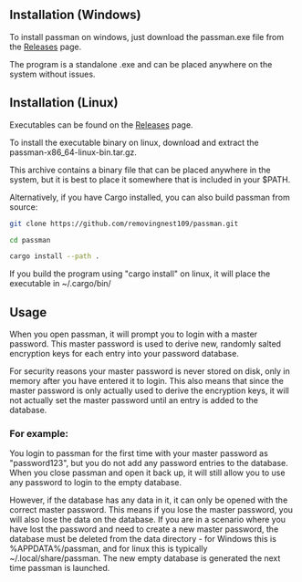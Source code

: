 ## Installation (Windows)
To install passman on windows, just download the passman.exe file from the [Releases](https://github.com/removingnest109/passman/releases) page.

The program is a standalone .exe and can be placed anywhere on the system without issues.

## Installation (Linux)
Executables can be found on the [Releases](https://github.com/removingnest109/passman/releases) page.

To install the executable binary on linux, download and extract the passman-x86_64-linux-bin.tar.gz.

This archive contains a binary file that can be placed anywhere in the system, but it is best to place it somewhere that is included in your $PATH.

Alternatively, if you have Cargo installed, you can also build passman from source:

```bash
git clone https://github.com/removingnest109/passman.git

cd passman

cargo install --path .
```

If you build the program using "cargo install" on linux, it will place the executable in ~/.cargo/bin/

## Usage
When you open passman, it will prompt you to login with a master password. This master password is used to derive new, randomly salted encryption keys for each entry into your password database. 

For security reasons your master password is never stored on disk, only in memory after you have entered it to login. This also means that since the master password is only actually used to derive the encryption keys, it will not actually set the master password until an entry is added to the database.

### For example:

You login to passman for the first time with your master password as "password123", but you do not add any password entries to the database. When you close passman and open it back up, it will still allow you to use any password to login to the empty database.

However, if the database has any data in it, it can only be opened with the correct master password. This means if you lose the master password, you will also lose the data on the database. If you are in a scenario where you have lost the password and need to create a new master password, the database must be deleted from the data directory - for Windows this is %APPDATA%/passman, and for linux this is typically ~/.local/share/passman. The new empty database is generated the next time passman is launched.
